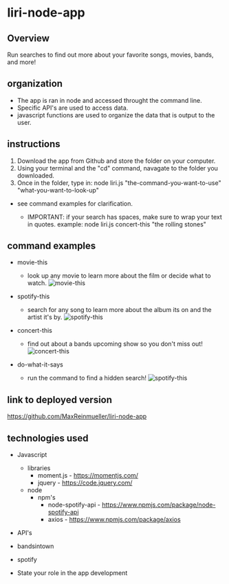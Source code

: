 # liri-node-app


## Overview
Run searches to find out more about your favorite songs, movies, bands, and more!      

## organization
  * The app is ran in node and accessed throught the command line. 
  * Specific API's are used to access data.
  * javascript functions are used to organize the data that is output to the user.

## instructions
  1. Download the app from Github and store the folder on your computer.
  1. Using your terminal and the "cd" command, navagate to the folder you downloaded.
  1. Once in the folder, type in: node liri.js "the-command-you-want-to-use" "what-you-want-to-look-up"
   * see command examples for clarification.
      
      * IMPORTANT: if your search has spaces, make sure to wrap your text in quotes. example: node liri.js concert-this "the rolling stones"
      
## command examples
  * movie-this
    * look up any movie to learn more about the film or decide what to watch.
  ![movie-this](https://github.com/MaxReinmueller/liri-node-app/blob/master/img/rocky.jpg)

  * spotify-this
    * search for any song to learn more about the album its on and the artist it's by.
  ![spotify-this](https://github.com/MaxReinmueller/liri-node-app/blob/master/img/eye_of_the_tiger.jpg)

  * concert-this
    * find out about a bands upcoming show so you don't miss out!
  ![concert-this](https://github.com/MaxReinmueller/liri-node-app/blob/master/img/rolling_stones.jpg)

  * do-what-it-says
    * run the command to find a hidden search!
  ![spotify-this](https://github.com/MaxReinmueller/liri-node-app/blob/master/img/do_what_it_says.jpg)
      

## link to deployed version
https://github.com/MaxReinmueller/liri-node-app

## technologies used
 * Javascript
   * libraries
     * moment.js - https://momentjs.com/
     * jquery - https://code.jquery.com/
   * node
     * npm's
       * node-spotify-api - https://www.npmjs.com/package/node-spotify-api
       * axios - https://www.npmjs.com/package/axios
 * API's
  * bandsintown
  * spotify

* State your role in the app development


